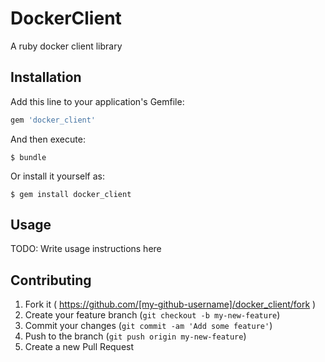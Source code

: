 # DockerClient

A ruby docker client library

## Installation

Add this line to your application's Gemfile:

```ruby
gem 'docker_client'
```

And then execute:

    $ bundle

Or install it yourself as:

    $ gem install docker_client

## Usage

TODO: Write usage instructions here

## Contributing

1. Fork it ( https://github.com/[my-github-username]/docker_client/fork )
2. Create your feature branch (`git checkout -b my-new-feature`)
3. Commit your changes (`git commit -am 'Add some feature'`)
4. Push to the branch (`git push origin my-new-feature`)
5. Create a new Pull Request
